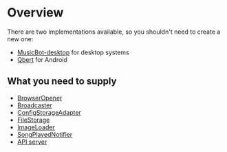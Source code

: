 # Overview

There are two implementations available, so you shouldn't need to create a new one:

- [MusicBot-desktop](https://github.com/BjoernPetersen/MusicBot-desktop) for desktop systems
- [Qbert](https://github.com/BjoernPetersen/Qbert) for Android

## What you need to supply

- [BrowserOpener](BrowserOpener)
- [Broadcaster](Broadcaster)
- [ConfigStorageAdapter](ConfigStorageAdapter)
- [FileStorage](FileStorage)
- [ImageLoader](ImageLoader)
- [SongPlayedNotifier](SongPlayedNotifier)
- [API server](api)
